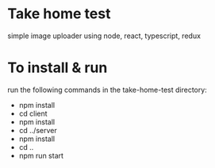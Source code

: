 # Take home test
simple image uploader using node, react, typescript, redux

# To install & run
run the following commands in the take-home-test directory:
* npm install
* cd client 
* npm install 
* cd ../server 
* npm install
* cd ..
* npm run start